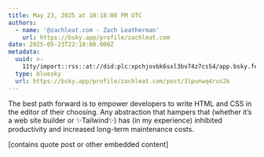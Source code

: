 ```yaml
---
title: May 23, 2025 at 10:18:00 PM UTC
authors:
  - name: '@zachleat.com - Zach Leatherman'
    url: https://bsky.app/profile/zachleat.com
date: 2025-05-23T22:18:00.000Z
metadata:
  uuid: >-
    11ty/import::rss::at://did:plc:xpchjovbk6sxl3bv74z7cs54/app.bsky.feed.post/3lpunwq4rus2k
  type: bluesky
  url: https://bsky.app/profile/zachleat.com/post/3lpunwq4rus2k
---
```

The best path forward is to empower developers to write HTML and CSS in the editor of their choosing. Any abstraction that hampers that (whether it’s a web site builder or ✨Tailwind✨) has (in my experience) inhibited productivity and increased long-term maintenance costs.

[contains quote post or other embedded content]